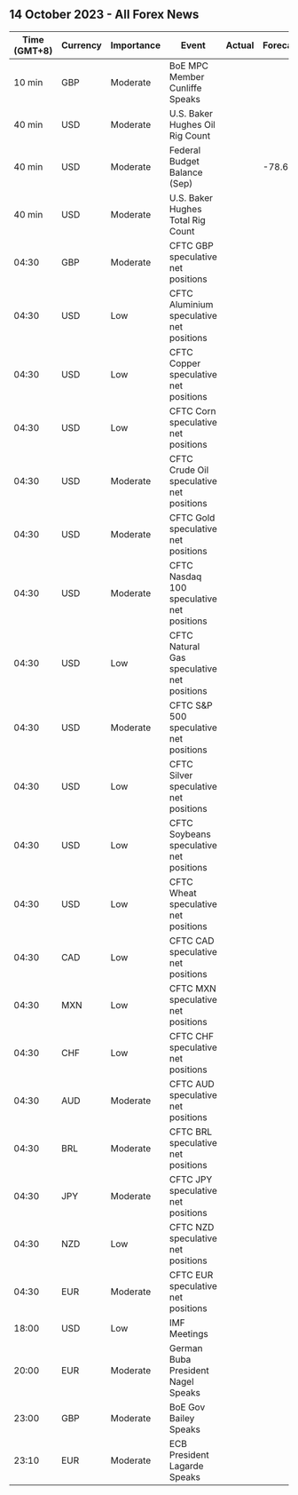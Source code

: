 ## 14 October 2023 - All Forex News

| Time (GMT+8) | Currency | Importance | Event | Actual | Forecast | Previous |
|------|----------|------------|-------|--------|----------|----------|
| 10 min | GBP | Moderate | BoE MPC Member Cunliffe Speaks |  |  |  |
| 40 min | USD | Moderate | U.S. Baker Hughes Oil Rig Count |  |  | 497 |
| 40 min | USD | Moderate | Federal Budget Balance (Sep) |  | -78.6B | 89.3B |
| 40 min | USD | Moderate | U.S. Baker Hughes Total Rig Count |  |  | 619 |
| 04:30 | GBP | Moderate | CFTC GBP speculative net positions |  |  | -6.7K |
| 04:30 | USD | Low | CFTC Aluminium speculative net positions |  |  | 5.8K |
| 04:30 | USD | Low | CFTC Copper speculative net positions |  |  | -21.9K |
| 04:30 | USD | Low | CFTC Corn speculative net positions |  |  | -107.5K |
| 04:30 | USD | Moderate | CFTC Crude Oil speculative net positions |  |  | 349.6K |
| 04:30 | USD | Moderate | CFTC Gold speculative net positions |  |  | 91.2K |
| 04:30 | USD | Moderate | CFTC Nasdaq 100 speculative net positions |  |  | 1.4K |
| 04:30 | USD | Low | CFTC Natural Gas speculative net positions |  |  | -79.2K |
| 04:30 | USD | Moderate | CFTC S&P 500 speculative net positions |  |  | -73.2K |
| 04:30 | USD | Low | CFTC Silver speculative net positions |  |  | 15.3K |
| 04:30 | USD | Low | CFTC Soybeans speculative net positions |  |  | 22.5K |
| 04:30 | USD | Low | CFTC Wheat speculative net positions |  |  | -61.3K |
| 04:30 | CAD | Low | CFTC CAD speculative net positions |  |  | -40.2K |
| 04:30 | MXN | Low | CFTC MXN speculative net positions |  |  | 64.5K |
| 04:30 | CHF | Low | CFTC CHF speculative net positions |  |  | -16.7K |
| 04:30 | AUD | Moderate | CFTC AUD speculative net positions |  |  | -82.0K |
| 04:30 | BRL | Moderate | CFTC BRL speculative net positions |  |  | 16.6K |
| 04:30 | JPY | Moderate | CFTC JPY speculative net positions |  |  | -114.0K |
| 04:30 | NZD | Low | CFTC NZD speculative net positions |  |  | -7.7K |
| 04:30 | EUR | Moderate | CFTC EUR speculative net positions |  |  | 78.9K |
| 18:00 | USD | Low | IMF Meetings |  |  |  |
| 20:00 | EUR | Moderate | German Buba President Nagel Speaks |  |  |  |
| 23:00 | GBP | Moderate | BoE Gov Bailey Speaks |  |  |  |
| 23:10 | EUR | Moderate | ECB President Lagarde Speaks |  |  |  |

